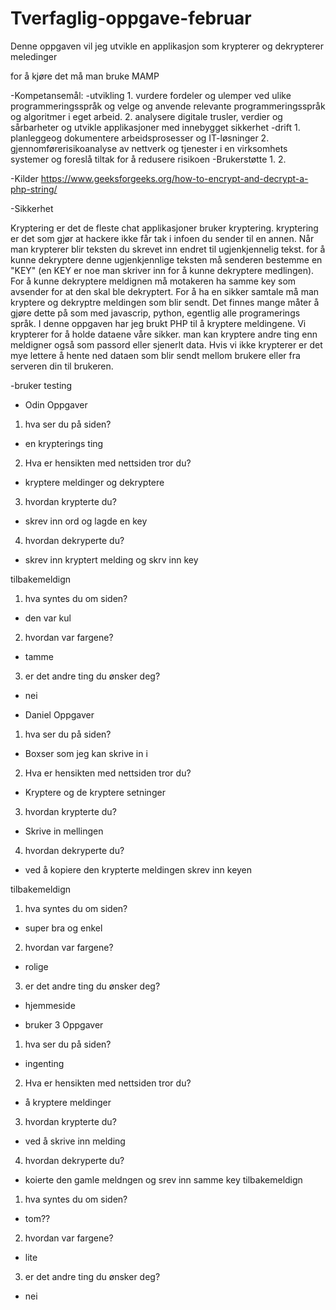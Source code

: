 # Tverfaglig-oppgave-februar

Denne oppgaven vil jeg utvikle en applikasjon som krypterer og dekrypterer meledinger

for å kjøre det må man bruke MAMP

-Kompetansemål:
  -utvikling
    1. vurdere fordeler og ulemper ved ulike programmeringsspråk og velge og anvende relevante programmeringsspråk og algoritmer i eget arbeid.
    2. analysere digitale trusler, verdier og sårbarheter og utvikle applikasjoner med innebygget sikkerhet
  -drift
    1. planleggeog dokumentere arbeidsprosesser og IT-løsninger
    2. gjennomførerisikoanalyse av nettverk og tjenester i en virksomhets systemer og foreslå tiltak for å redusere risikoen
  -Brukerstøtte
    1.
    2. 

-Kilder
https://www.geeksforgeeks.org/how-to-encrypt-and-decrypt-a-php-string/

-Sikkerhet

Kryptering er det de fleste chat applikasjoner bruker kryptering. kryptering er det som gjør at hackere ikke får tak i infoen du sender til en annen. Når man krypterer blir teksten du skrevet inn endret til ugjenkjennelig tekst. for å kunne dekryptere denne ugjenkjennlige teksten må senderen bestemme en "KEY" (en KEY er noe man skriver inn for å kunne dekryptere medlingen). For  å kunne dekryptere meldignen må motakeren ha samme key som avsender for at den skal ble dekryptert. 
For å ha en sikker samtale må man kryptere og dekryptre meldingen som blir sendt. Det finnes mange måter å gjøre dette på som med 
javascrip, python, egentlig alle programerings språk. I denne oppgaven har jeg brukt PHP til å kryptere meldingene. Vi krypterer for å holde dataene våre sikker. man kan kryptere andre ting enn meldigner også som passord eller sjenerlt data. Hvis vi ikke krypterer er det mye lettere å hente ned dataen som blir sendt mellom brukere eller fra serveren din til brukeren. 

-bruker testing

* Odin
Oppgaver
1. hva ser du på siden?
- en krypterings ting
2. Hva er hensikten med nettsiden tror du?
-  kryptere meldinger og dekryptere
3. hvordan krypterte du?
- skrev inn ord og lagde en key
4. hvordan dekryperte du?
- skrev inn kryptert melding og skrv inn key

tilbakemeldign  
1. hva syntes du om siden?
- den var kul
2. hvordan var fargene?
- tamme
3. er det andre ting du ønsker deg?
- nei

* Daniel
Oppgaver
1. hva ser du på siden?
- Boxser som jeg kan skrive in i
2. Hva er hensikten med nettsiden tror du?
- Kryptere og de kryptere setninger
3. hvordan krypterte du?
- Skrive in mellingen
4. hvordan dekryperte du?
- ved å kopiere den krypterte meldingen skrev inn keyen


tilbakemeldign
1. hva syntes du om siden?
-  super bra og enkel
2. hvordan var fargene?
- rolige
3. er det andre ting du ønsker deg?
- hjemmeside

* bruker 3
Oppgaver
1. hva ser du på siden?
- ingenting
2. Hva er hensikten med nettsiden tror du?
- å kryptere meldinger
3. hvordan krypterte du?
- ved å skrive inn melding
4. hvordan dekryperte du?
- koierte den gamle meldngen og srev inn samme key
tilbakemeldign
1. hva syntes du om siden?
- tom??
2. hvordan var fargene?
- lite
3. er det andre ting du ønsker deg?
- nei





